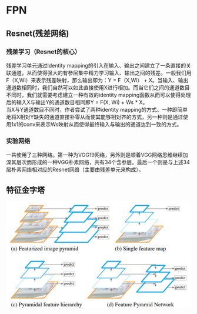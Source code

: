 # FPN
## Resnet(残差网络)
### 残差学习（Resnet的核心）
残差学习单元通过Identity mapping的引入在输入、输出之间建立了一条直接的关联通道，从而使得强大的有参层集中精力学习输入、输出之间的残差。一般我们用F（X,Wi）来表示残差映射，那么输出即为：Y = F（X,Wi） + X。当输入、输出通道数相同时，我们自然可以如此直接使用X进行相加。而当它们之间的通道数目不同时，我们就需要考虑建立一种有效的identity mapping函数从而可以使得处理后的输入X与输出Y的通道数目相同即Y = F(X, Wi) + Ws * X。  
当X与Y通道数目不同时，作者尝试了两种identity mapping的方式。一种即简单地将X相对Y缺失的通道直接补零从而使其能够相对齐的方式，另一种则是通过使用1x1的conv来表示Ws映射从而使得最终输入与输出的通道达到一致的方式。
### 实验网络
一共使用了三种网络。第一种为VGG19网络，另外则是顺着VGG网络思维继续加深其层次而形成的一种VGG朴素网络，共有34个含参层。最后一个则是与上述34层朴素网络相对应的Resnet网络（主要由残差单元来构成）。
## 特征金字塔
 ![rongqi](https://github.com/wls860707495/Deep-Learning/blob/master/img/four_dif_featuremap.png)
